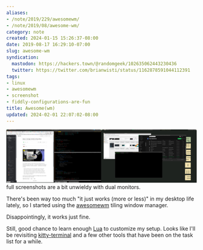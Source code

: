 ```yaml
---
aliases:
- /note/2019/229/awesomewm/
- /note/2019/08/awesome-wm/
category: note
created: 2024-01-15 15:26:37-08:00
date: 2019-08-17 16:29:10-07:00
slug: awesome-wm
syndication:
  mastodon: https://hackers.town/@randomgeek/102635062443230436
  twitter: https://twitter.com/brianwisti/status/1162878591044112391
tags:
- linux
- awesomewm
- screenshot
- fiddly-configurations-are-fun
title: Awesome(wm)
updated: 2024-02-01 22:07:02-08:00
---
```


![attachments/img/2019/cover-2019-08-17.jpg](../../../attachments/img/2019/cover-2019-08-17.jpg)
full screenshots are a bit unwieldy with dual monitors.

There's been way too much "it just works (more or less)" in my desktop life lately, so I started using the [awesomewm](https://awesomewm.org) tiling window manager.

Disappointingly, it works just fine.

Still, good chance to learn enough [Lua](../../../card/Lua.md) to customize my setup. Looks like I'll be revisiting [kitty-terminal](../05/kitty-terminal.md) and a few other tools that have been on the task list for a while.